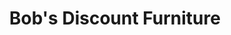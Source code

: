 ---
title: "Bob's Discount Furniture"
url: /shelby-charter-township/bobs-discount-furniture/
shop: furniture
---